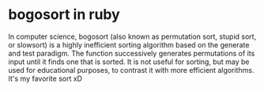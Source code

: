 # bogosort in ruby

In computer science, bogosort (also known as permutation sort, stupid sort, or slowsort) is a highly inefficient sorting algorithm based on the generate and test paradigm. The function successively generates permutations of its input until it finds one that is sorted. It is not useful for sorting, but may be used for educational purposes, to contrast it with more efficient algorithms.
It's my favorite sort xD 
